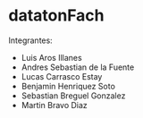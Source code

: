 # datatonFach


Integrantes:
- Luis Aros Illanes
- Andres Sebastian de la Fuente
- Lucas Carrasco Estay
- Benjamin Henriquez Soto
- Sebastian Breguel Gonzalez
- Martin Bravo Diaz
